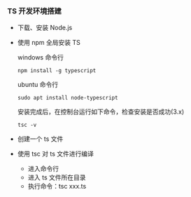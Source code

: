 ### TS 开发环境搭建

- 下载、安装 Node.js

- 使用 npm 全局安装 TS

  windows 命令行
  
  `npm install -g typescript`
  
  ubuntu 命令行
  
  `sudo apt install node-typescript`
  
  安装完成后，在控制台运行如下命令，检查安装是否成功(3.x)
  
  `tsc -v`
  
- 创建一个 ts 文件

- 使用 tsc 对 ts 文件进行编译

  - 进入命令行
  - 进入 ts 文件所在目录
  - 执行命令：tsc xxx.ts

